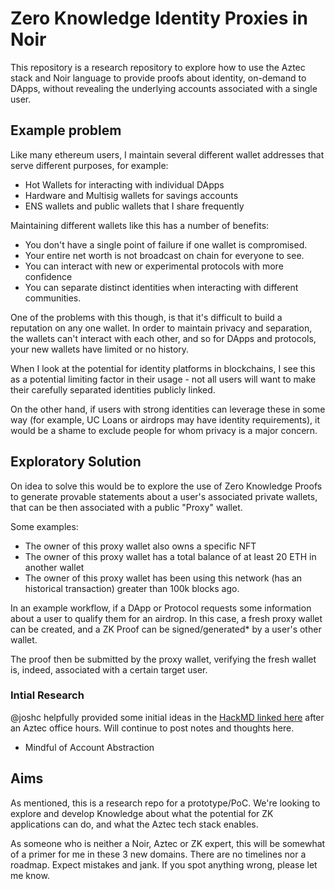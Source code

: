 # Zero Knowledge Identity Proxies in Noir

This repository is a research repository to explore how to use the Aztec stack and Noir language to provide proofs about identity, on-demand to DApps, without revealing the underlying accounts associated with a single user.

## Example problem

Like many ethereum users, I maintain several different wallet addresses that serve different purposes, for example:

- Hot Wallets for interacting with individual DApps
- Hardware and Multisig wallets for savings accounts
- ENS wallets and public wallets that I share frequently

Maintaining different wallets like this has a number of benefits: 
- You don't have a single point of failure if one wallet is compromised.
- Your entire net worth is not broadcast on chain for everyone to see.
- You can interact with new or experimental protocols with more confidence
- You can separate distinct identities when interacting with different communities.

One of the problems with this though, is that it's difficult to build a reputation on any one wallet. In order to maintain privacy and separation, the wallets can't interact with each other, and so for DApps and protocols, your new wallets have limited or no history. 

When I look at the potential for identity platforms in blockchains, I see this as a potential limiting factor in their usage - not all users will want to make their carefully separated identities publicly linked.

On the other hand, if users with strong identities can leverage these in some way (for example, UC Loans or airdrops may have identity requirements), it would be a shame to exclude people for whom privacy is a major concern. 

## Exploratory Solution

On idea to solve this would be to explore the use of Zero Knowledge Proofs to generate provable statements about a user's associated private wallets, that can be then associated with a public "Proxy" wallet.

Some examples:

- The owner of this proxy wallet also owns a specific NFT
- The owner of this proxy wallet has a total balance of at least 20 ETH in another wallet
- The owner of this proxy wallet has been using this network (has an historical transaction) greater than 100k blocks ago.


In an example workflow, if a DApp or Protocol requests some information about a user to qualify them for an airdrop. In this case, a fresh proxy wallet can be created, and a ZK Proof can be signed/generated* by a user's other wallet. 

The proof then be submitted by the proxy wallet, verifying the fresh wallet is, indeed, associated with a certain target user.

### Intial Research

@joshc helpfully provided some initial ideas in the [HackMD linked here](https://hackmd.io/@joshc/rJWgTMHLn#) after an Aztec office hours. Will continue to post notes and thoughts here.

* Mindful of Account Abstraction

## Aims

As mentioned, this is a research repo for a prototype/PoC. We're looking to explore and develop Knowledge about what the potential for ZK applications can do, and what the Aztec tech stack enables.

As someone who is neither a Noir, Aztec or ZK expert, this will be somewhat of a primer for me in these 3 new domains. There are no timelines nor a roadmap. Expect mistakes and jank. If you spot anything wrong, please let me know.
